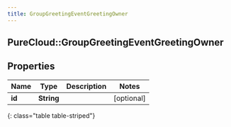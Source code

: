 ```yaml
---
title: GroupGreetingEventGreetingOwner
---
```

## PureCloud::GroupGreetingEventGreetingOwner

## Properties

|Name | Type | Description | Notes|
|------------ | ------------- | ------------- | -------------|
| **id** | **String** |  | [optional] |
{: class="table table-striped"}


